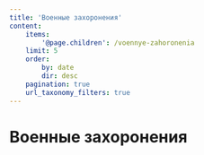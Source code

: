 ```yaml
---
title: 'Военные захоронения'
content:
    items:
        '@page.children': /voennye-zahoronenia
    limit: 5
    order:
        by: date
        dir: desc
    pagination: true
    url_taxonomy_filters: true
---
```


# Военные захоронения

